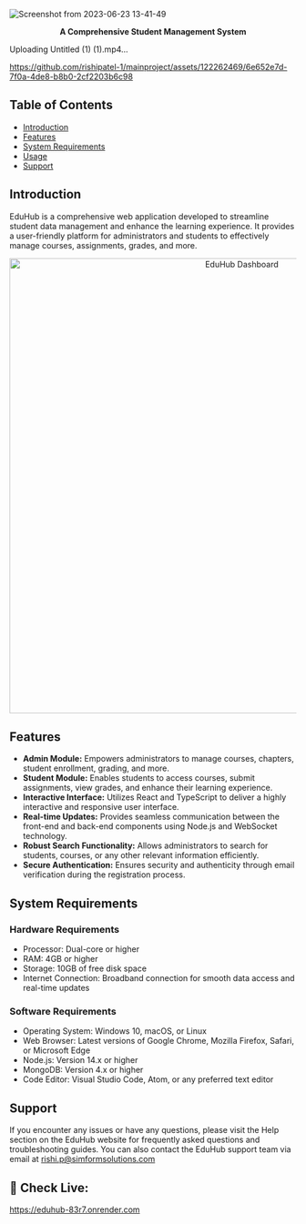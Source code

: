 ![Screenshot from 2023-06-23 13-41-49](https://github.com/rishipatel-1/mainproject/assets/122262469/55ceceba-475f-4a9d-8006-f36e8b5377aa)


<p align="center">
  <strong>A Comprehensive Student Management System</strong>
</p>



Uploading Untitled (1) (1).mp4…



https://github.com/rishipatel-1/mainproject/assets/122262469/6e652e7d-7f0a-4de8-b8b0-2cf2203b6c98

## Table of Contents

- [Introduction](#introduction)
- [Features](#features)
- [System Requirements](#system-requirements)
- [Usage](#usage)
- [Support](#support)

## Introduction

EduHub is a comprehensive web application developed to streamline student data management and enhance the learning experience. It provides a user-friendly platform for administrators and students to effectively manage courses, assignments, grades, and more.

<p align="center">
  <img src="screenshots/dashboard.png" alt="EduHub Dashboard" width="800px">
</p>

## Features

- **Admin Module:** Empowers administrators to manage courses, chapters, student enrollment, grading, and more.
- **Student Module:** Enables students to access courses, submit assignments, view grades, and enhance their learning experience.
- **Interactive Interface:** Utilizes React and TypeScript to deliver a highly interactive and responsive user interface.
- **Real-time Updates:** Provides seamless communication between the front-end and back-end components using Node.js and WebSocket technology.
- **Robust Search Functionality:** Allows administrators to search for students, courses, or any other relevant information efficiently.
- **Secure Authentication:** Ensures security and authenticity through email verification during the registration process.

## System Requirements

### Hardware Requirements

- Processor: Dual-core or higher
- RAM: 4GB or higher
- Storage: 10GB of free disk space
- Internet Connection: Broadband connection for smooth data access and real-time updates

### Software Requirements

- Operating System: Windows 10, macOS, or Linux
- Web Browser: Latest versions of Google Chrome, Mozilla Firefox, Safari, or Microsoft Edge
- Node.js: Version 14.x or higher
- MongoDB: Version 4.x or higher
- Code Editor: Visual Studio Code, Atom, or any preferred text editor
  
## Support

If you encounter any issues or have any questions, please visit the Help section on the EduHub website for frequently asked questions and troubleshooting guides.
You can also contact the EduHub support team via email at rishi.p@simformsolutions.com

## :rocket: Check Live:
https://eduhub-83r7.onrender.com
